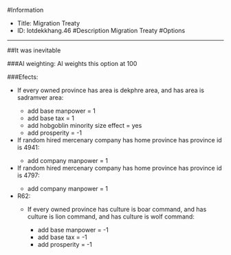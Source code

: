 #Information
 - Title: Migration Treaty
 - ID: lotdekkhang.46
#Description
Migration Treaty
#Options

___
##It was inevitable

###AI weighting:
AI weights this option at 100


###Efects:<ul><li>If every owned province has area is dekphre area, and has area is sadramver area:</li><ul><li>add base manpower = 1</li><li>add base tax = 1</li><li>add hobgoblin minority size effect = yes</li><li>add prosperity = -1</li></ul><li>If random hired mercenary company has home province has province id is 4941:</li><ul><li>add company manpower = 1</li></ul><li>If random hired mercenary company has home province has province id is 4797:</li><ul><li>add company manpower = 1</li></ul><li>R62:</li><ul><li>If every owned province has culture is boar command, and has culture is lion command, and has culture is wolf command:</li><ul><li>add base manpower = -1</li><li>add base tax = -1</li><li>add prosperity = -1</li></ul></ul></ul>
